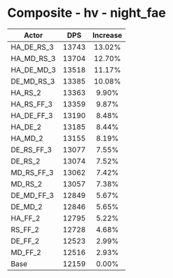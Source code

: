 # Composite - hv - night_fae
| Actor | DPS | Increase |
|---|:---:|:---:|
|HA_DE_RS_3|13743|13.02%|
|HA_MD_RS_3|13704|12.70%|
|HA_DE_MD_3|13518|11.17%|
|DE_MD_RS_3|13385|10.08%|
|HA_RS_2|13363|9.90%|
|HA_RS_FF_3|13359|9.87%|
|HA_DE_FF_3|13190|8.48%|
|HA_DE_2|13185|8.44%|
|HA_MD_2|13155|8.19%|
|DE_RS_FF_3|13077|7.55%|
|DE_RS_2|13074|7.52%|
|MD_RS_FF_3|13062|7.42%|
|MD_RS_2|13057|7.38%|
|DE_MD_FF_3|12849|5.67%|
|DE_MD_2|12846|5.65%|
|HA_FF_2|12795|5.22%|
|RS_FF_2|12728|4.68%|
|DE_FF_2|12523|2.99%|
|MD_FF_2|12516|2.93%|
|Base|12159|0.00%|
